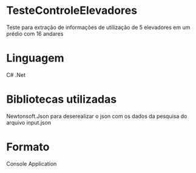 # TesteControleElevadores
Teste para extração de informações de utilização de 5 elevadores em um prédio com 16 andares

# Linguagem
C# .Net 

# Bibliotecas utilizadas
Newtonsoft.Json para deserealizar o json com os dados da pesquisa do arquivo input.json

# Formato 
Console Application
